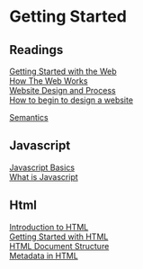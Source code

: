 # Getting Started

## Readings

[Getting Started with the Web](https://developer.mozilla.org/en-US/docs/Learn/Getting_started_with_the_web) <br>
[How The Web Works](https://developer.mozilla.org/en-US/docs/Learn/Getting_started_with_the_web/How_the_Web_works) <br>
[Website Design and Process](https://developer.mozilla.org/en-US/docs/Learn/Getting_started_with_the_web/JavaScript_basics) <br>
[How to begin to design a website](https://developer.mozilla.org/en-US/docs/Learn/Common_questions/Thinking_before_coding) <br>

[Semantics](https://developer.mozilla.org/en-US/docs/Glossary/Semantics) <br>

## Javascript

[Javascript Basics](https://developer.mozilla.org/en-US/docs/Learn/Getting_started_with_the_web/JavaScript_basics) <br>
[What is Javascript](https://developer.mozilla.org/en-US/docs/Learn/JavaScript/First_steps/What_is_JavaScript) <br>

## Html

[Introduction to HTML](https://developer.mozilla.org/en-US/docs/Learn/HTML/Introduction_to_HTML/) <br>
[Getting Started with HTML](https://developer.mozilla.org/en-US/docs/Learn/HTML/Introduction_to_HTML/Getting_started) <br>
[HTML Document Structure](https://developer.mozilla.org/en-US/docs/Learn/HTML/Introduction_to_HTML/Document_and_website_structure) <br>
[Metadata in HTML](https://developer.mozilla.org/en-US/docs/Learn/HTML/Introduction_to_HTML/The_head_metadata_in_HTML) <br>
